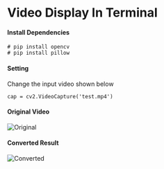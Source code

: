 # Video Display In Terminal

#### Install Dependencies
```
# pip install opencv
# pip install pillow 
```

#### Setting
Change the input video shown below  
```
cap = cv2.VideoCapture('test.mp4')
```

#### Original Video
![Original](https://media.giphy.com/media/3rTT8LUGIrF36BAv0y/giphy.gif)

#### Converted Result 
![Converted](https://media.giphy.com/media/1BcB7pye3ANpRUGzi4/giphy.gif)
